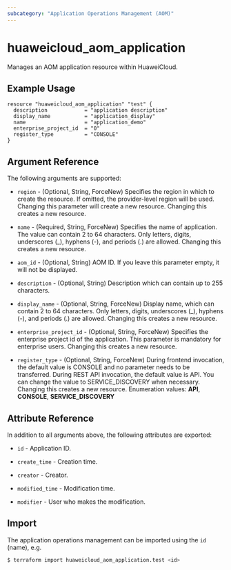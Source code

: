 ```yaml
---
subcategory: "Application Operations Management (AOM)"
---
```


# huaweicloud_aom_application

Manages an AOM application resource within HuaweiCloud.

## Example Usage

```hcl
resource "huaweicloud_aom_application" "test" {
  description            = "application description"
  display_name           = "application_display"
  name                   = "application_demo"
  enterprise_project_id  = "0"
  register_type          = "CONSOLE"
}
```

## Argument Reference

The following arguments are supported:

* `region` - (Optional, String, ForceNew) Specifies the region in which to create the resource.
  If omitted, the provider-level region will be used. Changing this parameter will create a new resource.
  Changing this creates a new resource.

* `name` - (Required, String, ForceNew) Specifies the name of application. The value can contain 2 to 64 characters.
  Only letters, digits, underscores (_), hyphens (-), and periods (.) are allowed.
  Changing this creates a new resource.

* `aom_id` - (Optional, String) AOM ID. If you leave this parameter empty, it will not be displayed.

* `description` - (Optional, String) Description which can contain up to 255 characters.

* `display_name` - (Optional, String, ForceNew) Display name, which can contain 2 to 64 characters.
  Only letters, digits, underscores (_), hyphens (-), and periods (.) are allowed.
  Changing this creates a new resource.

* `enterprise_project_id` - (Optional, String, ForceNew) Specifies the enterprise project id of the application.
  This parameter is mandatory for enterprise users.
  Changing this creates a new resource.

* `register_type` - (Optional, String, ForceNew) During frontend invocation, the default value is CONSOLE and no
  parameter needs to be transferred. During REST API invocation, the default value is API.
  You can change the value to SERVICE_DISCOVERY when necessary.
  Changing this creates a new resource.
  Enumeration values: **API**, **CONSOLE**, **SERVICE_DISCOVERY**

## Attribute Reference

In addition to all arguments above, the following attributes are exported:

* `id` - Application ID.

* `create_time` - Creation time.

* `creator` - Creator.

* `modified_time` - Modification time.

* `modifier` - User who makes the modification.

## Import

The application operations management can be imported using the `id` (name), e.g.

```bash
$ terraform import huaweicloud_aom_application.test <id>
```
